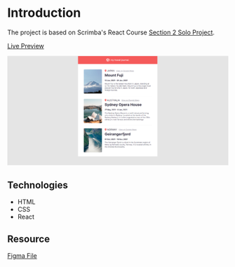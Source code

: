 # Introduction

The project is based on Scrimba's React Course [Section 2 Solo Project](https://scrimba.com/learn/learnreact/react-section-2-solo-project-co74f46f2b22693c5ea577559).


[Live Preview](https://daedae0621.github.io/Travel-Journal/)

![This is an image](https://github.com/daedae0621/Travel-Journal/blob/master/Travel-Journal.png)

## Technologies
- HTML
- CSS
- React

## Resource
[Figma File](https://www.figma.com/file/QG4cOExkdbIbhSfWJhs2gs/Travel-Journal?node-id=2%3A2)
